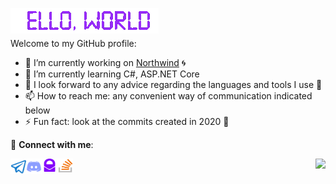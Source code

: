 <p align="left">
    <img align="left" src="res/README/helloworld.gif" height="41" width="237">
</ps>

<br>
<br>

Welcome to my GitHub profile:

- 🔭 I’m currently working on [Northwind](https://github.com/Srul1k/Northwind) 🌀
- 🌱 I’m currently learning C#, ASP.NET Core  
- 💬 I look forward to any advice regarding the languages and tools I use 💜  
- 📫 How to reach me: any convenient way of communication indicated below
- ⚡ Fun fact: look at the commits created in 2020 👀

🦄 **Connect with me**:  

<a href="https://t.me/Srul1k"><img align="left" src="res/README/Social/telegram.png" height="25" width="25" /></a>
<a href=""><img align="left" src="res/README/Social/discord.png" height="25" width="25" /></a>
<a href="mailto:srul1k@protonmail.com"><img align="left" src="res/README/Social/protonmail.png" height="21" width="25" /></a>
<a href="https://stackoverflow.com/users/13569819/srul1k"><img align="left" src="res/README/Social/stackoverflow.png" height="22" width="25" /></a>  

<img align="right" src="https://komarev.com/ghpvc/?username=Srul1k&color=blueviolet">
